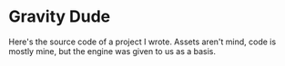 # Gravity Dude

Here's the source code of a project I wrote. Assets aren't mind, code is mostly mine, but the engine was given to us as a basis.
